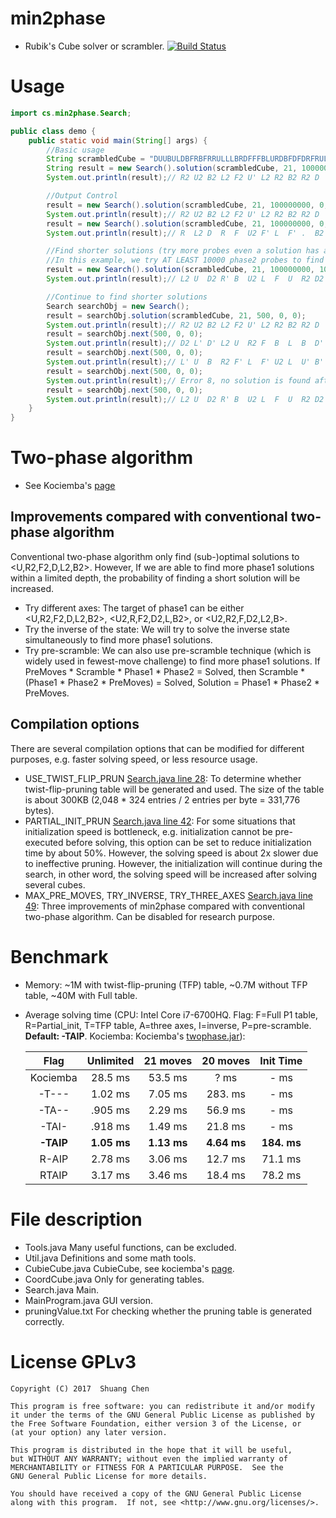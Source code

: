 # min2phase
- Rubik's Cube solver or scrambler. [![Build Status](https://travis-ci.org/cs0x7f/min2phase.svg?branch=dev-min)](https://travis-ci.org/cs0x7f/min2phase)

# Usage

```java
import cs.min2phase.Search;

public class demo {
    public static void main(String[] args) {
        //Basic usage
        String scrambledCube = "DUUBULDBFRBFRRULLLBRDFFFBLURDBFDFDRFRULBLUFDURRBLBDUDL";
        String result = new Search().solution(scrambledCube, 21, 100000000, 0, 0);
        System.out.println(result);// R2 U2 B2 L2 F2 U' L2 R2 B2 R2 D  B2 F  L' F  U2 F' R' D' L2 R'

        //Output Control
        result = new Search().solution(scrambledCube, 21, 100000000, 0, Search.APPEND_LENGTH);
        System.out.println(result);// R2 U2 B2 L2 F2 U' L2 R2 B2 R2 D  B2 F  L' F  U2 F' R' D' L2 R' (21f)
        result = new Search().solution(scrambledCube, 21, 100000000, 0, Search.USE_SEPARATOR | Search.INVERSE_SOLUTION);
        System.out.println(result);// R  L2 D  R  F  U2 F' L  F' .  B2 D' R2 B2 R2 L2 U  F2 L2 B2 U2 R2

        //Find shorter solutions (try more probes even a solution has already been found)
        //In this example, we try AT LEAST 10000 phase2 probes to find shorter solutions.
        result = new Search().solution(scrambledCube, 21, 100000000, 10000, 0);
        System.out.println(result);// L2 U  D2 R' B  U2 L  F  U  R2 D2 F2 U' L2 U  B  D  R'

        //Continue to find shorter solutions
        Search searchObj = new Search();
        result = searchObj.solution(scrambledCube, 21, 500, 0, 0);
        System.out.println(result);// R2 U2 B2 L2 F2 U' L2 R2 B2 R2 D  B2 F  L' F  U2 F' R' D' L2 R'
        result = searchObj.next(500, 0, 0);
        System.out.println(result);// D2 L' D' L2 U  R2 F  B  L  B  D' B2 R2 U' R2 U' F2 R2 U' L2
        result = searchObj.next(500, 0, 0);
        System.out.println(result);// L' U  B  R2 F' L  F' U2 L  U' B' U2 B  L2 F  U2 R2 L2 B2
        result = searchObj.next(500, 0, 0);
        System.out.println(result);// Error 8, no solution is found after 500 phase2 probes. Let's try more probes.
        result = searchObj.next(500, 0, 0);
        System.out.println(result);// L2 U  D2 R' B  U2 L  F  U  R2 D2 F2 U' L2 U  B  D  R'
    }
}
```

# Two-phase algorithm
- See Kociemba's [page](http://kociemba.org/cube.htm)

## Improvements compared with conventional two-phase algorithm
Conventional two-phase algorithm only find (sub-)optimal solutions to &lt;U,R2,F2,D,L2,B2&gt;. However, If we are able to find more phase1 solutions within a limited depth, the probability of finding a short solution will be increased. 
- Try different axes: The target of phase1 can be either &lt;U,R2,F2,D,L2,B2&gt;, &lt;U2,R,F2,D2,L,B2&gt;, or &lt;U2,R2,F,D2,L2,B&gt;.
- Try the inverse of the state: We will try to solve the inverse state simultaneously to find more phase1 solutions. 
- Try pre-scramble: We can also use pre-scramble technique (which is widely used in fewest-move challenge) to find more phase1 solutions. If PreMoves * Scramble * Phase1 * Phase2 = Solved, then Scramble * (Phase1 * Phase2 * PreMoves) = Solved, Solution = Phase1 * Phase2 * PreMoves.

## Compilation options
There are several compilation options that can be modified for different purposes, e.g. faster solving speed, or less resource usage. 
- USE_TWIST_FLIP_PRUN [Search.java line 28](https://github.com/cs0x7f/min2phase/blob/dev-min/Search.java#L28): To determine whether twist-flip-pruning table will be generated and used. The size of the table is about 300KB (2,048 * 324 entries / 2 entries per byte = 331,776 bytes).
- PARTIAL_INIT_PRUN [Search.java line 42](https://github.com/cs0x7f/min2phase/blob/dev-min/Search.java#L38): For some situations that initialization speed is bottleneck, e.g. initialization cannot be pre-executed before solving, this option can be set to reduce initialization time by about 50%. However, the solving speed is about 2x slower due to ineffective pruning. However, the initialization will continue during the search, in other word, the solving speed will be increased after solving several cubes.
- MAX_PRE_MOVES, TRY_INVERSE, TRY_THREE_AXES [Search.java line 49](https://github.com/cs0x7f/min2phase/blob/dev-min/Search.java#L41): Three improvements of min2phase compared with conventional two-phase algorithm. Can be disabled for research purpose. 

# Benchmark
- Memory: ~1M with twist-flip-pruning (TFP) table, ~0.7M without TFP table, ~40M with Full table.
- Average solving time (CPU: Intel Core i7-6700HQ. Flag: F=Full P1 table, R=Partial_init, T=TFP table, A=three axes, I=inverse, P=pre-scramble. **Default: -TAIP**. Kociemba: Kociemba's [twophase.jar](http://kociemba.org/downloads/twophase.jar)):

    |   Flag   | Unlimited |  21 moves |  20 moves | Init Time |
    |:--------:|:---------:|:---------:|:---------:|:---------:|
    | Kociemba |  28.5 ms  |  53.5 ms  |     ? ms  |    -  ms  |
    |  -T---   |  1.02 ms  |  7.05 ms  |  283. ms  |    -  ms  |
    |  -TA--   |  .905 ms  |  2.29 ms  |  56.9 ms  |    -  ms  |
    |  -TAI-   |  .918 ms  |  1.49 ms  |  21.8 ms  |    -  ms  |
    |**-TAIP** |**1.05 ms**|**1.13 ms**|**4.64 ms**|**184. ms**|
    |  R-AIP   |  2.78 ms  |  3.06 ms  |  12.7 ms  |  71.1 ms  |
    |  RTAIP   |  3.17 ms  |  3.46 ms  |  18.4 ms  |  78.2 ms  |


# File description
- Tools.java Many useful functions, can be excluded.
- Util.java  Definitions and some math tools.
- CubieCube.java  CubieCube, see kociemba's [page](http://kociemba.org/math/cubielevel.htm).
- CoordCube.java  Only for generating tables.
- Search.java  Main.
- MainProgram.java  GUI version.
- pruningValue.txt  For checking whether the pruning table is generated correctly.

# License GPLv3

    Copyright (C) 2017  Shuang Chen

    This program is free software: you can redistribute it and/or modify
    it under the terms of the GNU General Public License as published by
    the Free Software Foundation, either version 3 of the License, or
    (at your option) any later version.

    This program is distributed in the hope that it will be useful,
    but WITHOUT ANY WARRANTY; without even the implied warranty of
    MERCHANTABILITY or FITNESS FOR A PARTICULAR PURPOSE.  See the
    GNU General Public License for more details.

    You should have received a copy of the GNU General Public License
    along with this program.  If not, see <http://www.gnu.org/licenses/>.

